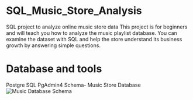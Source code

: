# SQL_Music_Store_Analysis
SQL project to analyze online music store data
This project is for beginners and will teach you how to analyze the music playlist database. You can examine the dataset with SQL and help the store understand its business growth by answering simple questions.
# Database and tools
Postgre SQL
PgAdmin4
Schema- Music Store Database![Music Database Schema](https://github.com/user-attachments/assets/d0160d41-3e6e-4238-9b6e-27bae78de1c2)
